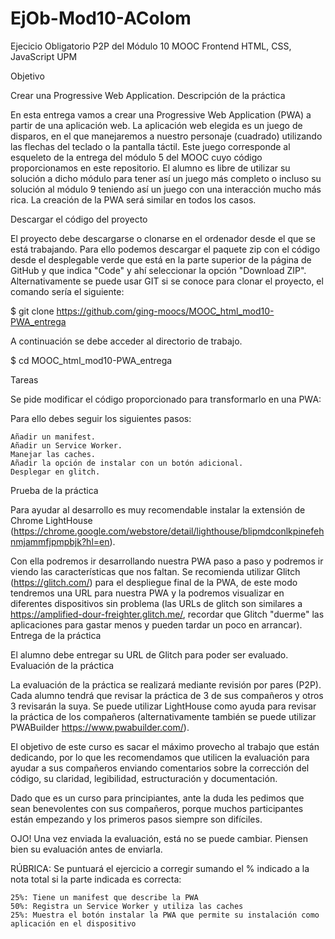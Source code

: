 # EjOb-Mod10-AColom
Ejecicio Obligatorio P2P del Módulo 10 MOOC Frontend HTML, CSS, JavaScript UPM

Objetivo

Crear una Progressive Web Application.
Descripción de la práctica

En esta entrega vamos a crear una Progressive Web Application (PWA) a partir de una aplicación web. La aplicación web elegida es un juego de disparos, en el que manejaremos a nuestro personaje (cuadrado) utilizando las flechas del teclado o la pantalla táctil. Este juego corresponde al esqueleto de la entrega del módulo 5 del MOOC cuyo código proporcionamos en este repositorio. El alumno es libre de utilizar su solución a dicho módulo para tener así un juego más completo o incluso su solución al módulo 9 teniendo así un juego con una interacción mucho más rica. La creación de la PWA será similar en todos los casos.

Descargar el código del proyecto

El proyecto debe descargarse o clonarse en el ordenador desde el que se está trabajando. Para ello podemos descargar el paquete zip con el código desde el desplegable verde que está en la parte superior de la página de GitHub y que indica "Code" y ahí seleccionar la opción "Download ZIP". Alternativamente se puede usar GIT si se conoce para clonar el proyecto, el comando sería el siguiente:

$ git clone https://github.com/ging-moocs/MOOC_html_mod10-PWA_entrega

A continuación se debe acceder al directorio de trabajo.

$ cd MOOC_html_mod10-PWA_entrega

Tareas

Se pide modificar el código proporcionado para transformarlo en una PWA:

Para ello debes seguir los siguientes pasos:

    Añadir un manifest.
    Añadir un Service Worker.
    Manejar las caches.
    Añadir la opción de instalar con un botón adicional.
    Desplegar en glitch.

Prueba de la práctica

Para ayudar al desarrollo es muy recomendable instalar la extensión de Chrome LightHouse (https://chrome.google.com/webstore/detail/lighthouse/blipmdconlkpinefehnmjammfjpmpbjk?hl=en).

Con ella podremos ir desarrollando nuestra PWA paso a paso y podremos ir viendo las características que nos faltan. Se recomienda utilizar Glitch (https://glitch.com/) para el despliegue final de la PWA, de este modo tendremos una URL para nuestra PWA y la podremos visualizar en diferentes dispositivos sin problema (las URLs de glitch son similares a https://amplified-dour-freighter.glitch.me/, recordar que Glitch "duerme" las aplicaciones para gastar menos y pueden tardar un poco en arrancar).
Entrega de la práctica

El alumno debe entregar su URL de Glitch para poder ser evaluado.
Evaluación de la práctica

La evaluación de la práctica se realizará mediante revisión por pares (P2P). Cada alumno tendrá que revisar la práctica de 3 de sus compañeros y otros 3 revisarán la suya. Se puede utilizar LightHouse como ayuda para revisar la práctica de los compañeros (alternativamente también se puede utilizar PWABuilder https://www.pwabuilder.com/).

El objetivo de este curso es sacar el máximo provecho al trabajo que están dedicando, por lo que les recomendamos que utilicen la evaluación para ayudar a sus compañeros enviando comentarios sobre la corrección del código, su claridad, legibilidad, estructuración y documentación.

Dado que es un curso para principiantes, ante la duda les pedimos que sean benevolentes con sus compañeros, porque muchos participantes están empezando y los primeros pasos siempre son difíciles.

OJO! Una vez enviada la evaluación, está no se puede cambiar. Piensen bien su evaluación antes de enviarla.

RÚBRICA: Se puntuará el ejercicio a corregir sumando el % indicado a la nota total si la parte indicada es correcta:

    25%: Tiene un manifest que describe la PWA
    50%: Registra un Service Worker y utiliza las caches
    25%: Muestra el botón instalar la PWA que permite su instalación como aplicación en el dispositivo
